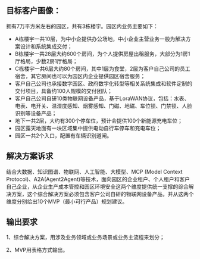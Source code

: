 ## 目标客户画像：

拥有7万平方米左右的园区，共有3栋楼宇。园区内业务主要如下：

- A栋楼宇一共10层，为中小企提供办公场地，中小企业主营业务一般为解决方案设计和系统集成交付；
- B栋楼宇一共28层大约600个房间，为个人提供房屋出租服务，大部分为1房1厅格局，少数2房1厅格局；
- C栋楼宇一共6层大约80个房间，其中1层为食堂，2层为客户自己公司的员工宿舍，其它房间也可以为园区内企业提供园区宿舍服务；
- 客户自己公司也承接数字园区、政府数字化转型等相关系统集成和软件定制的交付项目，具备约100人规模的交付团队；
- 客户自己公司自研10类物联网设备产品，基于LoraWAN协议，包括：水表、电表、电开关、温湿度感知、烟雾感知、门磁、地磁、车位锁、门禁锁、人脸识别等设备产品；
- 地下一共2层，大约有300个停车位，预计会提供100个新能源充电车位；
- 园区露天地面有一块区域集中提供电动自行车停车和充电车位；
- 园区一共2个入口，配置有车辆识别道闸。

## 解决方案诉求

结合大数据、知识图谱、物联网、人工智能、大模型、MCP (Model Context Protocol)、A2A(Agent2Agent)等技术，面向园区的企业租户、个人租户和客户自己企业，从企业生产成本管控和园区环境安全这两个维度提供统一支撑的综合解决方案，这个综合解决方案必须包含客户公司自研的物联网设备产品，并从这两个维度分别给出10个MVP（最小可行产品）规划建议。

## 输出要求

1、综合解决方案，用涉及业务领域或业务场景或业务主流程来划分；

2、MVP用表格方式输出。
